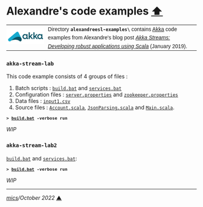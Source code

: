 # <span id="top">Alexandre's code examples</span> <span style="size:30%;"><a href="../README.md">⬆</a></span>

<table style="font-family:Helvetica,Arial;font-size:14px;line-height:1.6;">
  <tr>
  <td style="border:0;padding:0 10px 0 0;min-width:100px;"><a href="https://akka.io/"><img style="border:0;" src="../docs/images/akka.svg" width="100" alt="Akka project"/></a></td>
  <td style="border:0;padding:0;vertical-align:text-top;">Directory <strong><code>alexandreesl-examples\</code></strong> contains <a href="https://akka.io/" alt="Akka">Akka</a> code examples from Alexandre's blog post <a href="https://alexandreesl.com/2019/01/02/akka-streams-developing-robust-applications-using-scala/" rel="external"><i>Akka Streams: Developing robust applications using Scala</i></a> (January 2019).
  </td>
  </tr>
</table>

### <span id="akka-stream-lab">`akka-stream-lab`</span>

This code example consists of 4 groups of files :

1. Batch scripts : [`build.bat`](./akka-stream-lab/build.bat) and [`services.bat`](./akka-stream-lab/services.bat)
2. Configuration files : [`server.properties`](./akka-stream-lab/config/server.properties) and [`zookeeper.properties`](./akka-stream-lab/config/zookeeper.properties)
3. Data files : [`input1.csv`](./akka-stream-lab/input1.csv)
4. Source files : [`Account.scala`](./akka-stream-lab/src/main/scala/Account.scala), [`JsonParsing.scala`](./akka-stream-lab/src/main/scala/JsonParsing.scala) and [`Main.scala`](./akka-stream-lab/src/main/scala/Main.scala).

<pre style="font-size:80%;">
<b>&gt; <a href="./akka-stream-lab/build.bat">build.bat</a> -verbose run</b>
</pre>

*WIP*

### <span id="akka-stream-lab2">`akka-stream-lab2`</span>

[`build.bat`](./akka-stream-lab2/build.bat) and [`services.bat`](./akka-stream-lab2/services.bat):

<pre style="font-size:80%;">
<b>&gt; <a href="./akka-stream-lab2/build.bat">build.bat</a> -verbose run</b>
</pre>

*WIP*

<!--
## <span id="footnotes">Footnotes</span>

<span id="footnote_01">[1]</span> ***grpcurl*** [↩](#anchor_01)

<dl><dd>
[Command line clients for gRPC - grpcurl](https://sadique.io/blog/2018/04/04/command-line-clients-for-grpc-grpcurl/), April 2018.
</dd></dl>
-->

***

*[mics](https://lampwww.epfl.ch/~michelou/)/October 2022* [**&#9650;**](#top)
<span id="bottom">&nbsp;</span>

<!-- link refs -->
